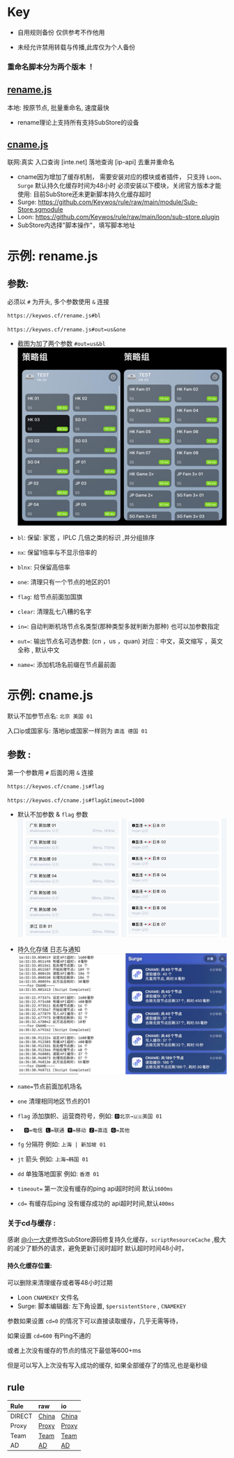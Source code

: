 # Key
* 自用规则备份 仅供参考不作他用

* 未经允许禁用转载与传播,此库仅为个人备份

<!-- ![](https://github.com/Keywos/rule/raw/main/tv/sub/) -->
### 重命名脚本分为两个版本 ！
## [rename.js](https://keywos.cf/rename.js) 
本地: 按原节点, 批量重命名, 速度最快
* rename理论上支持所有支持SubStore的设备
###  
## [cname.js](https://keywos.cf/cname.js) 
联网:真实 入口查询 [inte.net] 落地查询 [ip-api] 去重并重命名

* cname因为增加了缓存机制， 需要安装对应的模块或者插件， 只支持
`Loon`、 `Surge` 默认持久化缓存时间为48小时 必须安装以下模块，关闭官方版本才能使用: 目前SubStore还未更新脚本持久化缓存超时
 * Surge: https://github.com/Keywos/rule/raw/main/module/Sub-Store.sgmodule
 * Loon: https://github.com/Keywos/rule/raw/main/loon/sub-store.plugin
* SubStore内选择"脚本操作"，填写脚本地址


# 示例: rename.js 



## 参数:
必须以 `#` 为开头, 多个参数使用 `&` 连接
```
https://keywos.cf/rename.js#bl

https://keywos.cf/rename.js#out=us&one
 ```
 * 截图为加了两个参数 `#out=us&bl`
 ![](/tv/sub/surgerename.jpg)
* `bl`:     保留: 家宽 ，IPLC 几倍之类的标识 ,并分组排序

* `nx`:     保留1倍率与不显示倍率的

* `blnx`:   只保留高倍率

* `one`:    清理只有一个节点的地区的01 
* `flag`:   给节点前面加国旗
* `clear`:  清理乱七八糟的名字
* `in=`:    自动判断机场节点名类型(那种类型多就判断为那种) 也可以加参数指定
* `out=`:   输出节点名可选参数: (cn ，us ，quan) 对应：中文，英文缩写 ，英文全称 , 默认中文
* `name=`:  添加机场名前缀在节点最前面

# 示例: cname.js 
 默认不加参节点名: `北京 美国 01`

 入口ip或国家与: 落地ip或国家一样则为 `直连 德国 01`


## 参数 :   

第一个参数用 `#` 后面的用 `&` 连接
```
https://keywos.cf/cname.js#flag

https://keywos.cf/cname.js#flag&timeout=1000
```
* 默认不加参数 & `flag` 参数
![](/tv/sub/loondb.jpg)

<!-- ![](/tv/sub/sl.jpg) -->
* 持久化存储 日志与通知
![](/tv/sub/surgemaclog.jpg)
* `name=`节点前面加机场名 
* `one`  清理相同地区节点的01
* `flag` 添加旗帜、运营商符号，例如: `🅳北京→🇺🇸美国 01`

*       🅳=电信 🅻=联通 🆈=移动 🆉=直连 🅶=其他
* `fg`   分隔符 例如: `上海 | 新加坡 01`
* `jt`   箭头 例如: `上海→韩国 01`
* `dd`   单独落地国家 例如: `香港 01`
* `timeout=` 第一次没有缓存的ping api超时时间 默认`1600ms`
* `cd=`  有缓存后ping 没有缓存成功的 api超时时间,默认`400ms`
###  关于cd与缓存 :
感谢 [@小一大佬](https://github.com/xream/Sub-Store)修改SubStore源码修复持久化缓存，`scriptResourceCache` ,极大的减少了额外的请求，避免更新订阅时超时
默认超时时间48小时，
#### 持久化缓存位置:
可以删除来清理缓存或者等48小时过期
* Loon `CNAMEKEY` 文件名
* Surge: 脚本编辑器: 左下角设置, `$persistentStore` , `CNAMEKEY`


参数如果设置 `cd=0` 的情况下可以直接读取缓存，几乎无需等待， 

如果设置 `cd=600` 有Ping不通的

或者上次没有缓存的节点的情况下最低等600+ms
    
但是可以写入上次没有写入成功的缓存,
如果全部缓存了的情况,也是毫秒级

 


## rule

| Rule | raw | io |
| :-----| :-----| :-----|
| DIRECT | [China](https://raw.githubusercontent.com/Keywos/rule/main/China.list) | [China](https://keywos.github.io/rule/China.list) |
| Proxy | [Proxy](https://raw.githubusercontent.com/Keywos/rule/main/Proxy.list) | [Proxy](https://keywos.github.io/rule/Proxy.list) |
| Team | [Team](https://raw.githubusercontent.com/Keywos/rule/main/Team.list) | [Team](https://keywos.github.io/rule/Team.list) |
| AD | [AD](https://raw.githubusercontent.com/Keywos/rule/main/AD.list) | [AD](https://keywos.github.io/rule/AD.list) | 